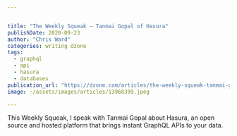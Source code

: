 ```yaml
---


title: "The Weekly Squeak — Tanmai Gopal of Hasura"
publishDate: 2020-09-23
author: "Chris Ward"
categories: writing dzone
tags: 
  - graphql
  - api
  - hasura
  - databases
publication_url: "https://dzone.com/articles/the-weekly-squeak-tanmai-gopal-of-hasura"
image: ~/assets/images/articles/13968399.jpeg

---
```

This Weekly Squeak, I speak with Tanmai Gopal about Hasura, an open source and hosted platform that brings instant GraphQL APIs to your data.

